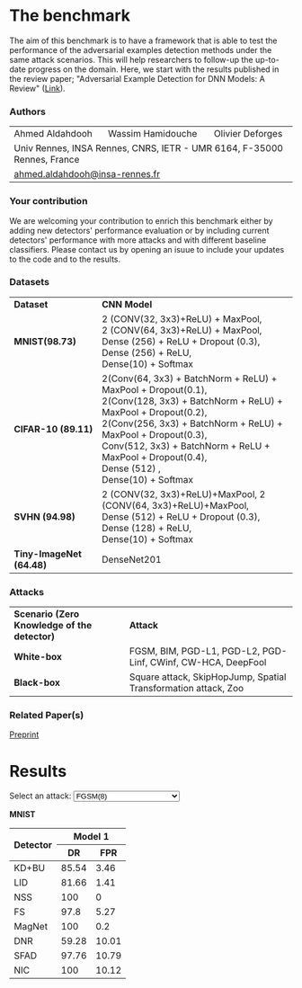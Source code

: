 <script src="https://code.jquery.com/jquery-3.5.1.js"></script>
<link rel="stylesheet" type="text/css" href="https://cdn.datatables.net/1.10.24/css/jquery.dataTables.min.css"/>
<script type="text/javascript" src="https://cdn.datatables.net/1.10.24/js/jquery.dataTables.min.js"></script>


# The benchmark
The aim of this benchmark is to have a framework that is able to test the performance of the adversarial examples detection methods under the same attack scenarios. This will help researchers to follow-up the up-to-date progress on the domain. Here, we start with the results published in the review paper; "Adversarial Example Detection for DNN Models: A Review" ([Link](X)). 


### Authors
<p align="center">
  <table>
      <tr>
        <td>Ahmed Aldahdooh</td>
        <td>Wassim Hamidouche</td>
        <td>Olivier Deforges</td>
      </tr>
      <tr>
        <td colspan="3">Univ Rennes, INSA Rennes, CNRS, IETR - UMR 6164, F-35000 Rennes, France</td>
      </tr>
      <tr>
        <td colspan="3"><a href = "mailto:ahmed.aldahdooh@insa-rennes.fr">ahmed.aldahdooh@insa-rennes.fr</a></td>
      </tr>
  </table>
</p>


### Your contribution
We are welcoming your contribution to enrich this benchmark either by adding new detectors' performance evaluation or by including current detectors' performance with more attacks and with different baseline classifiers. Please contact us by opening an isuue to include your updates to the code and to the results.

### Datasets
<table border="0">
  <tbody>
    <tr>
      <td><strong>Dataset</strong></td>
      <td><strong>CNN Model</strong></td>
    </tr>
    <tr>
      <td><strong>MNIST(98.73)</strong></td>
      <td>2 (CONV(32, 3x3)+ReLU) + MaxPool,<br>
          2 (CONV(64, 3x3)+ReLU) + MaxPool,<br>
          Dense (256) + ReLU + Dropout (0.3), Dense (256) + ReLU,<br>
          Dense(10) + Softmax
      </td>
    </tr>
    <tr>
      <td><strong>CIFAR-10 (89.11)</strong></td>
       <td>2(Conv(64, 3x3) + BatchNorm + ReLU) + MaxPool + Dropout(0.1),<br>
         2(Conv(128, 3x3) + BatchNorm + ReLU) + MaxPool + Dropout(0.2),<br>
         2(Conv(256, 3x3) + BatchNorm + ReLU) + MaxPool + Dropout(0.3),<br>
         Conv(512, 3x3) + BatchNorm + ReLU + MaxPool + Dropout(0.4),<br>
         Dense (512) ,<br>
         Dense(10) + Softmax
      </td>
    </tr>
    <tr>
      <td><strong>SVHN (94.98)</strong></td>
      <td>2 (CONV(32, 3x3)+ReLU)+MaxPool, 2 (CONV(64, 3x3)+ReLU)+MaxPool,<br>
        Dense (512) + ReLU + Dropout (0.3), Dense (128) + ReLU,<br>
        Dense(10) + Softmax
      </td>
    </tr>
    <tr>
      <td><strong>Tiny-ImageNet (64.48)</strong></td>
      <td>DenseNet201</td>
    </tr>
  </tbody>
</table>


### Attacks
<table border="0">
  <tbody>
    <tr>
      <td><strong>Scenario (Zero Knowledge of the detector)</strong></td>
      <td><strong>Attack</strong></td>
    </tr>
    <tr>
      <td><strong>White-box</strong></td>
      <td>FGSM, BIM, PGD-L1, PGD-L2, PGD-Linf, CWinf, CW-HCA, DeepFool</td>
    </tr>
    <tr>
      <td><strong>Black-box</strong></td>
      <td>Square attack, SkipHopJump, Spatial Transformation attack, Zoo</td>
    </tr>
  </tbody>
</table>

### Related Paper(s)
[Preprint](X)


# Results

<label for="attacks-select">Select an attack:</label>
<select name="attacks" id="attacks-select">
    <option value="fgsm1">FGSM(8)</option>
    <option value="fgsm2">FGSM(16)</option>
    <option value="fgsm3">FGSM(32)</option>
    <option value="fgsm4">FGSM(64)</option>
    <option value="fgsm5">FGSM(80)</option>
    <option value="bim1">BIM(8)</option>
    <option value="bim2">BIM(16)</option>
    <option value="bim3">BIM(32)</option>
    <option value="bim4">BIM(64)</option>
    <option value="bim5">BIM(80)</option>
    <option value="pgd11">PGD-L1(5)</option>
    <option value="pgd12">PGD-L1(10)</option>
    <option value="pgd13">PGD-L1(15)</option>
    <option value="pgd14">PGD-L1(20)</option>
    <option value="pgd15">PGD-L1(25)</option>
    <option value="pgd21">PGD-L2(0.25)</option>
    <option value="pgd22">PGD-L2(0.3125)</option>
    <option value="pgd23">PGD-L2(0.5)</option>
    <option value="pgd24">PGD-L2(1.0)</option>
    <option value="pgd25">PGD-L2(1.5)</option>
    <option value="pgd26">PGD-L2(2.0)</option>
    <option value="pgdi1">PGD-Linf(8)</option>
    <option value="pgdi2">PGD-Linf(16)</option>
    <option value="pgdi3">PGD-Linf(32)</option>
    <option value="pgdi4">PGD-Linf(64)</option>
    <option value="cwi">CW-Linf</option>
    <option value="hca1">CW-HCA(8)</option>
    <option value="hca2">CW-HCA(16)</option>
    <option value="hca3">CW-HCA(80)</option>
    <option value="hca4">CW-HCA(128)</option>
    <option value="df">DeepFool</option>
    <option value="sa">SquareAttack</option>
    <option value="hop">HopSkipJumpAttack</option>
    <option value="sta">SpatialTransformationAttack</option>
</select>

<div id="tables">
</div>

<p><strong>MNIST</strong></p>
<table id='' class='display' style='width:100%'>
<thead>
<tr>
<th rowspan='2'>Detector</th>
<th colspan='2'>Model 1</th>
</tr>
<tr>
<th>DR</th>
<th>FPR</th>
</tr>
</thead>
<tbody>
<tr>
<td>KD+BU</td>
<td>85.54</td>
<td>3.46</td>
</tr>
<tr>
<td>LID</td>
<td>81.66</td>
<td>1.41</td>
</tr>
<tr>
<td>NSS</td>
<td>100</td>
<td>0</td>
</tr>
<tr>
<td>FS</td>
<td>97.8</td>
<td>5.27</td>
</tr>
<tr>
<td>MagNet</td>
<td>100</td>
<td>0.2</td>
</tr>
<tr>
<td>DNR</td>
<td>59.28</td>
<td>10.01</td>
</tr>
<tr>
<td>SFAD</td>
<td>97.76</td>
<td>10.79</td>
</tr>
<tr>
<td>NIC</td>
<td>100</td>
<td>10.12</td>
</tr>
</tbody>
</table>

<script>
  $(document).ready(function() {
      $('table.display').DataTable();
  } );
</script>  

<script>
  $(document).ready(function() {
    $("#attacks-select").change(function() {
      var val = $(this).val();
      if (val == "fgsm1") {
        $("#tables").html("<p><strong>MNIST</strong></p><table id='mnist' class='sortable' border='0'> <tbody> <tr> <th style="text-align: center;">Detector</th> <th style="text-align: center;">Model 1 &ndash; DR</th> <th style="text-align: center;">Model 1 &ndash; FPR</th> </tr> <tr> <td style="text-align: center;">KD+BU</td> <td style="text-align: center;">85.54</td> <td style="text-align: center;">3.46</td> </tr> <tr> <td style="text-align: center;">LID</td> <td style="text-align: center;">81.66</td> <td style="text-align: center;">1.41</td> </tr> <tr> <td style="text-align: center;">NSS</td> <td style="text-align: center;">100</td> <td style="text-align: center;">0</td> </tr> <tr> <td style="text-align: center;">FS</td> <td style="text-align: center;">97.8</td> <td style="text-align: center;">5.27</td> </tr> <tr> <td style="text-align: center;">MagNet</td> <td style="text-align: center;">100</td> <td style="text-align: center;">0.2</td> </tr> <tr> <td style="text-align: center;">DNR</td> <td style="text-align: center;">59.28</td> <td style="text-align: center;">10.01</td> </tr> <tr> <td style="text-align: center;">SFAD</td> <td style="text-align: center;">97.76</td> <td style="text-align: center;">10.79</td> </tr> <tr> <td style="text-align: center;">NIC</td> <td style="text-align: center;">100</td> <td style="text-align: center;">10.12</td> </tr> </tbody> </table>");
      } 
      else if (val == "fgsm2") {
        $("#tables").html("");
      } 
      else if (val == "fgsm3") {
        $("#tables").html("");
      }
      else if (val == "fgsm4") {
        $("#tables").html("");
      }
      else if (val == "fgsm5") {
        $("#tables").html("");
      }
      else if (val == "bim1") {
        $("#tables").html("");
      }
      else if (val == "bim2") {
        $("#tables").html("");
      }
      else if (val == "bim3") {
        $("#tables").html("");
      }
      else if (val == "bim4") {
        $("#tables").html("");
      }
      else if (val == "bim5") {
        $("#tables").html("");
      }
      else if (val == "pgd11") {
        $("#tables").html("");
      }
      else if (val == "pgd12") {
        $("#tables").html("");
      }
      else if (val == "pgd13") {
        $("#tables").html("");
      }
      else if (val == "pgd14") {
        $("#tables").html("");
      }
      else if (val == "pgd15") {
        $("#tables").html("");
      }
      else if (val == "pgd21") {
        $("#tables").html("");
      }
      else if (val == "pgd22") {
        $("#tables").html("");
      }
      else if (val == "pgd23") {
        $("#tables").html("");
      }
      else if (val == "pgd24") {
        $("#tables").html("");
      }
      else if (val == "pgd25") {
        $("#tables").html("");
      }
      else if (val == "pgd26") {
        $("#tables").html("");
      }
      else if (val == "pgdi1") {
        $("#tables").html("");
      }
      else if (val == "pgdi2") {
        $("#tables").html("");
      }
      else if (val == "pgdi3") {
        $("#tables").html("");
      }
      else if (val == "pgdi4") {
        $("#tables").html("");
      }
      else if (val == "cwi") {
        $("#tables").html("");
      }
      else if (val == "hca1") {
        $("#tables").html("");
      }
      else if (val == "hca2") {
        $("#tables").html("");
      }
      else if (val == "hca3") {
        $("#tables").html("");
      }
      else if (val == "hca4") {
        $("#tables").html("");
      }
      else if (val == "df") {
        $("#tables").html("");
      }
      else if (val == "sq") {
        $("#tables").html("");
      }
      else if (val == "hop") {
        $("#tables").html("");
      }
      else if (val == "sta") {
        $("#tables").html("");
      }
    });
  });
</script>
